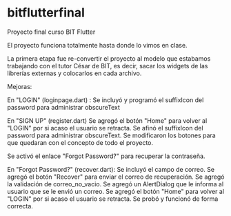 # bitflutterfinal

Proyecto final curso BIT Flutter

El proyecto funciona totalmente hasta donde lo vimos en clase.

La primera etapa fue re-convertir el proyecto al modelo que estabamos trabajando con el tutor César de BIT, es decir, sacar los widgets de las librerías externas y colocarlos en cada archivo.

Mejoras:

En "LOGIN" (loginpage.dart) :
  Se incluyó y programó el suffixIcon del password para administrar obscureText

En "SIGN UP" (register.dart)
 Se agregó el botón "Home" para volver al "LOGIN" por si acaso el usuario se retracta.
 Se afinó el suffixIcon del password para administrar obscureText.
 Se modificaron los botones para que quedaran con el concepto de todo el proyecto.

Se activó el enlace "Forgot Password?" para recuperar la contraseña.

En "Forgot Password?" (recover.dart):
  Se incluyó el campo de correo.
  Se agregó el botón "Recover" para enviar el correo de recuperación.
  Se agregó la validación de correo_no_vacio.
  Se agregó un AlertDialog que le informa al usuario que se le envió un correo.
  Se agregó el botón "Home" para volver al "LOGIN" por si acaso el usuario se retracta.
  Se probó y funcionó de forma correcta.
